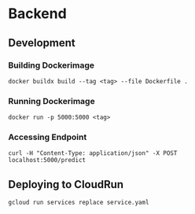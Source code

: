 # Backend

## Development

### Building Dockerimage

```
docker buildx build --tag <tag> --file Dockerfile .
```

### Running Dockerimage

```
docker run -p 5000:5000 <tag>  
```

### Accessing Endpoint

```
curl -H "Content-Type: application/json" -X POST localhost:5000/predict
```

## Deploying to CloudRun

```
gcloud run services replace service.yaml
```

